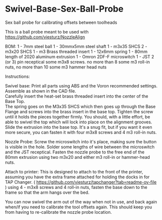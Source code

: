 # Swivel-Base-Sex-Ball-Probe
Sex ball probe for calibrating offsets between toolheads

This is a ball probe meant to be used with https://github.com/viesturz/NozzleAlign

BOM: 
1 - 7mm steel ball
1 - 30mmx5mm steel shaft
1 - m3x35 SHCS
2 - m3x20 SHCS
1 - m3 Brass threaded insert
1 - 12x6mm spring
1 - 80mm length of 2020 aluminum extrusion
1 - Omron 2DF-F microswitch
1 - JST 2 (or 3) pin receptical
some m3x8 screws.  no more than 8 
some m3 roll-in nuts, no more than 10
some m3 hammer head nuts

Instructions: 

Swivel base:
Print all parts using ABS and the Voron recommended settings.
Assemble as shown in the CAD file.  
Carefully insert the heat-set brass threaded insert into the center of the Base Top.  
The spring goes on the M3x35 SHCS which then goes up through the Base Flange and screws into the brass insert in the base top.
Tighten the screw until it holds the pieces together firmly.  You should, with a little effort, be able to swivel the top which will lock into place on the alignment grooves.
Slide the extrusion into the base top.  It's a snug fit, but if you want it even more secure, you can fasten it with four m3x8 screws and 4 m3 roll-in nuts.

Nozzle Probe:
Screw the microswitch into it's place, making sure the button is visible in the hole.
Solder some lengths of wire between the microswitch and the JST receptical.
Fasten the nozzle probe to the free end of the 80mm extrusion using two m3x20 and either m3 roll-in or hammer-head nuts.

Attach to printer:
This is designed to attach to the front of the printer, assuming you have the extra frame attached for holding the docks in for TAP Changer. ( https://github.com/viesturz/tapchanger?tab=readme-ov-file )
using 4 - m3x8 screws and 4 roll-in nuts, fasten the base down to the frame so that the arm hangs over the bed.

You can now swivel the arm out of the way when not in use, and back again when/if you need to calibrate the tool offsets again.
This should keep you from having to re-calibrate the nozzle probe location. 
